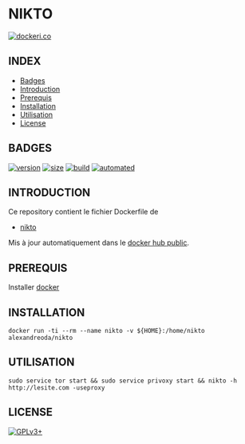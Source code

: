 # NIKTO

[![dockeri.co](https://dockeri.co/image/alexandreoda/nikto)](https://hub.docker.com/r/alexandreoda/nikto)


## INDEX

- [Badges](#BADGES)
- [Introduction](#INTRODUCTION)
- [Prerequis](#PREREQUIS)
- [Installation](#INSTALLATION)
- [Utilisation](#UTILISATION)
- [License](#LICENSE)


## BADGES

[![version](https://images.microbadger.com/badges/version/alexandreoda/nikto.svg)](https://microbadger.com/images/alexandreoda/nikto)
[![size](https://images.microbadger.com/badges/image/alexandreoda/nikto.svg)](https://microbadger.com/images/alexandreoda/nikto")
[![build](https://img.shields.io/docker/build/alexandreoda/nikto.svg)](https://hub.docker.com/r/alexandreoda/nikto)
[![automated](https://img.shields.io/docker/automated/alexandreoda/nikto.svg)](https://hub.docker.com/r/alexandreoda/nikto)


## INTRODUCTION

Ce repository contient le fichier Dockerfile de

- [nikto](https://cirt.net/Nikto2)

Mis à jour automatiquement dans le [docker hub public](https://hub.docker.com/r/alexandreoda/nikto).


## PREREQUIS

Installer [docker](https://www.docker.com)


## INSTALLATION

```
docker run -ti --rm --name nikto -v ${HOME}:/home/nikto alexandreoda/nikto
```


## UTILISATION

```
sudo service tor start && sudo service privoxy start && nikto -h http://lesite.com -useproxy
```


## LICENSE

[![GPLv3+](http://gplv3.fsf.org/gplv3-127x51.png)](https://github.com/oda-alexandre/nikto/blob/master/LICENSE)
